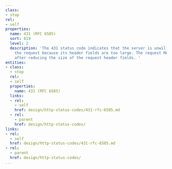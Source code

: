 ```yaml
---
class:
- stop
rel:
- self
properties:
  name: 431 (RFC 6585)
  sort: 819
  level: 2
  description: 'The 431 status code indicates that the server is unwilling to process
    the request because its header fields are too large. The request MAY be resubmitted
    after reducing the size of the request header fields. '
entities:
- class:
  - stop
  rel:
  - self
  properties:
    name: 431 (RFC 6585)
  links:
  - rel:
    - self
    href: design/http-status-codes/431-rfc-6585.md
  - rel:
    - parent
    href: design/http-status-codes/
links:
- rel:
  - self
  href: design/http-status-codes/431-rfc-6585.md
- rel:
  - parent
  href: design/http-status-codes/
...
```

